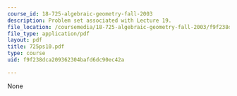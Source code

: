 ```yaml
---
course_id: 18-725-algebraic-geometry-fall-2003
description: Problem set associated with Lecture 19.
file_location: /coursemedia/18-725-algebraic-geometry-fall-2003/f9f238dca209362304bafd6dc90ec42a_725ps10.pdf
file_type: application/pdf
layout: pdf
title: 725ps10.pdf
type: course
uid: f9f238dca209362304bafd6dc90ec42a

---
```

None